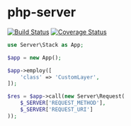 php-server
=========

[![Build Status](https://travis-ci.org/mariuslundgard/php-server.svg?branch=develop)](https://travis-ci.org/mariuslundgard/php-server)
[![Coverage Status](https://coveralls.io/repos/mariuslundgard/php-server/badge.png)](https://coveralls.io/r/mariuslundgard/php-server)

```php
use Server\Stack as App;

$app = new App();

$app->employ([
	'class' => 'CustomLayer',
]);

$res = $app->call(new Server\Request(
    $_SERVER['REQUEST_METHOD'],
    $_SERVER['REQUEST_URI']
));
```

